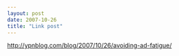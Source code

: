 ```yaml
---
layout: post
date: 2007-10-26
title: "Link post"
---
```

<http://ypnblog.com/blog/2007/10/26/avoiding-ad-fatigue/>

